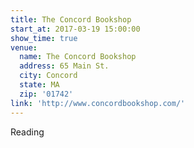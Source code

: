 ```yaml
---
title: The Concord Bookshop
start_at: 2017-03-19 15:00:00
show_time: true
venue:
  name: The Concord Bookshop
  address: 65 Main St.
  city: Concord
  state: MA
  zip: '01742'
link: 'http://www.concordbookshop.com/'
---
```



Reading